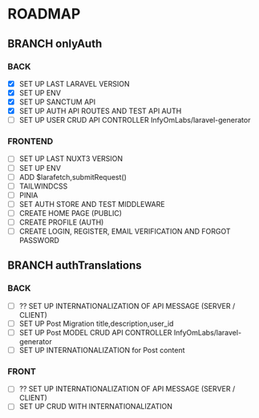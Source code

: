 # ROADMAP

## BRANCH onlyAuth

### BACK

- [x] SET UP LAST LARAVEL VERSION
- [x] SET UP ENV
- [x] SET UP SANCTUM API
- [x] SET UP AUTH API ROUTES AND TEST API AUTH
- [ ] SET UP USER CRUD API CONTROLLER InfyOmLabs/laravel-generator

### FRONTEND

- [ ] SET UP LAST NUXT3 VERSION
- [ ] SET UP ENV
- [ ] ADD $larafetch,submitRequest()
- [ ] TAILWINDCSS
- [ ] PINIA
- [ ] SET AUTH STORE AND TEST MIDDLEWARE
- [ ] CREATE HOME PAGE (PUBLIC)
- [ ] CREATE PROFILE (AUTH)
- [ ] CREATE LOGIN, REGISTER, EMAIL VERIFICATION AND FORGOT PASSWORD

## BRANCH authTranslations

### BACK
- [ ] ?? SET UP INTERNATIONALIZATION OF API MESSAGE (SERVER / CLIENT)
- [ ] SET UP Post Migration title,description,user_id
- [ ] SET UP Post MODEL CRUD API CONTROLLER InfyOmLabs/laravel-generator
- [ ] SET UP INTERNATIONALIZATION for Post content

### FRONT
- [ ] ?? SET UP INTERNATIONALIZATION OF API MESSAGE (SERVER / CLIENT)
- [ ] SET UP CRUD WITH INTERNATIONALIZATION